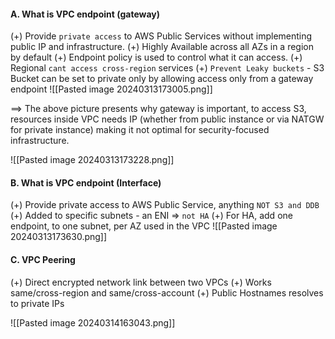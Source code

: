 #### A. What is VPC endpoint (gateway)
(+) Provide `private access` to AWS Public Services without implementing public IP and infrastructure.
(+) Highly Available across all AZs in a region by default
(+) Endpoint policy is used to control what it can access.
(+) Regional `cant access cross-region` services
(+) `Prevent Leaky buckets` - S3 Bucket can be set to private only by allowing access only from a gateway endpoint
![[Pasted image 20240313173005.png]]

==> The above picture presents why gateway is important, to access S3, resources inside VPC needs IP (whether from public instance or via NATGW for private instance) making it not optimal for security-focused infrastructure.

![[Pasted image 20240313173228.png]]


#### B. What is VPC endpoint (Interface)
(+) Provide private access to AWS Public Service, anything `NOT S3 and DDB`
(+) Added to specific subnets - an ENI => `not HA`
(+) For HA, add one endpoint, to one subnet, per AZ used in the VPC
![[Pasted image 20240313173630.png]]

#### C. VPC Peering
(+) Direct encrypted network link between two VPCs
(+) Works same/cross-region and same/cross-account
(+) Public Hostnames resolves to private IPs

![[Pasted image 20240314163043.png]]

